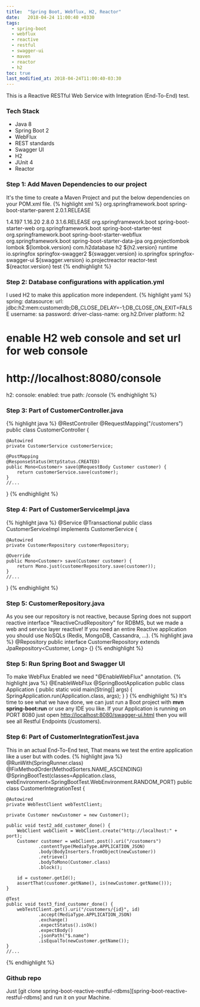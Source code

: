 ```yaml
---
title:  "Spring Boot, Webflux, H2, Reactor"
date:   2018-04-24 11:00:40 +0330
tags:
  - spring-boot
  - webflux
  - reactive
  - restful
  - swagger-ui
  - maven
  - reactor
  - h2
toc: true
last_modified_at: 2018-04-24T11:00:40-03:30
---
```

This is a Reactive RESTful Web Service with Integration (End-To-End) test.

### Tech Stack
- Java 8
- Spring Boot 2
- WebFlux
- REST standards
- Swagger UI
- H2
- JUnit 4
- Reactor

### Step 1: Add Maven Dependencies to our project
It's the time to create a Maven Project and put the below dependencies on your POM.xml file.
{% highlight xml %}
<parent>
    <groupId>org.springframework.boot</groupId>
    <artifactId>spring-boot-starter-parent</artifactId>
    <version>2.0.1.RELEASE</version>
    <relativePath/> <!-- lookup parent from repository -->
</parent>

<properties>
    <h2.version>1.4.197</h2.version>
    <lombok.version>1.16.20</lombok.version>
    <swagger.version>2.8.0</swagger.version>
    <reactor.version>3.1.6.RELEASE</reactor.version>
</properties>

<dependencies>
    <dependency>
        <groupId>org.springframework.boot</groupId>
        <artifactId>spring-boot-starter-web</artifactId>
    </dependency>
    <dependency>
        <groupId>org.springframework.boot</groupId>
        <artifactId>spring-boot-starter-test</artifactId>
    </dependency>
    <dependency>
        <groupId>org.springframework.boot</groupId>
        <artifactId>spring-boot-starter-webflux</artifactId>
    </dependency>
    <dependency>
        <groupId>org.springframework.boot</groupId>
        <artifactId>spring-boot-starter-data-jpa</artifactId>
    </dependency>
    <dependency>
        <groupId>org.projectlombok</groupId>
        <artifactId>lombok</artifactId>
        <version>${lombok.version}</version>
    </dependency>
    <dependency>
        <groupId>com.h2database</groupId>
        <artifactId>h2</artifactId>
        <version>${h2.version}</version>
        <scope>runtime</scope>
    </dependency>
    <!-- swagger -->
    <dependency>
        <groupId>io.springfox</groupId>
        <artifactId>springfox-swagger2</artifactId>
        <version>${swagger.version}</version>
    </dependency>
    <dependency>
        <groupId>io.springfox</groupId>
        <artifactId>springfox-swagger-ui</artifactId>
        <version>${swagger.version}</version>
    </dependency>
    <!-- unit testing -->
    <dependency>
        <groupId>io.projectreactor</groupId>
        <artifactId>reactor-test</artifactId>
        <version>${reactor.version}</version>
        <scope>test</scope>
    </dependency>
{% endhighlight %}

### Step 2: Database configurations with application.yml
I used H2 to make this application more independent.
{% highlight yaml %}
spring:
  datasource:
    url: jdbc:h2:mem:customerdb;DB_CLOSE_DELAY=-1;DB_CLOSE_ON_EXIT=FALSE
    username: sa
    password:
    driver-class-name: org.h2.Driver
    platform: h2

  # enable H2 web console and set url for web console
  # http://localhost:8080/console
  h2:
    console:
      enabled: true
      path: /console
{% endhighlight %}

### Step 3: Part of CustomerController.java
{% highlight java %}
@RestController
@RequestMapping("/customers")
public class CustomerController {

    @Autowired
    private CustomerService customerService;

    @PostMapping
    @ResponseStatus(HttpStatus.CREATED)
    public Mono<Customer> save(@RequestBody Customer customer) {
        return customerService.save(customer);
    }
    //...
}
{% endhighlight %}

### Step 4: Part of CustomerServiceImpl.java
{% highlight java %}
@Service
@Transactional
public class CustomerServiceImpl implements CustomerService {

    @Autowired
    private CustomerRepository customerRepository;

    @Override
    public Mono<Customer> save(Customer customer) {
        return Mono.just(customerRepository.save(customer));
    }
    //...
}
{% endhighlight %}

### Step 5: CustomerRepository.java
As you see our repository is not reactive, because Spring does not support reactive interface "ReactiveCrudRepository" for RDBMS, but we made a web and service layer reactive! If you need an entire Reactive application you should use NoSQLs (Redis, MongoDB, Cassandra, ...).
{% highlight java %}
@Repository
public interface CustomerRepository extends JpaRepository<Customer, Long> {}
{% endhighlight %}

### Step 5: Run Spring Boot and Swagger UI
To make WebFlux Enabled we need "@EnableWebFlux" annotation.
{% highlight java %}
@EnableWebFlux
@SpringBootApplication
public class Application {
    public static void main(String[] args) {
        SpringApplication.run(Application.class, args);
    }
}
{% endhighlight %}
It's time to see what we have done, we can just run a Boot project with **mvn spring-boot:run** or use any IDE you like. If your Application is running on PORT 8080 just open [http://localhost:8080/swagger-ui.html](http://localhost:8080/swagger-ui.html) then you will see all Restful Endpoints (/customers).

### Step 6: Part of CustomerIntegrationTest.java
This in an actual End-To-End test, That means we test the entire application like a user but with codes.
{% highlight java %}
@RunWith(SpringRunner.class)
@FixMethodOrder(MethodSorters.NAME_ASCENDING)
@SpringBootTest(classes=Application.class,
        webEnvironment=SpringBootTest.WebEnvironment.RANDOM_PORT)
public class CustomerIntegrationTest {

    @Autowired
    private WebTestClient webTestClient;

    private Customer newCustomer = new Customer();

    public void test2_add_customer_done() {
        WebClient webClient = WebClient.create("http://localhost:" + port);
        Customer customer = webClient.post().uri("/customers")
                .contentType(MediaType.APPLICATION_JSON)
                .body(BodyInserters.fromObject(newCustomer))
                .retrieve()
                .bodyToMono(Customer.class)
                .block();

        id = customer.getId();
        assertThat(customer.getName(), is(newCustomer.getName()));
    }

    @Test
    public void test3_find_customer_done() {
        webTestClient.get().uri("/customers/{id}", id)
                .accept(MediaType.APPLICATION_JSON)
                .exchange()
                .expectStatus().isOk()
                .expectBody()
                .jsonPath("$.name")
                .isEqualTo(newCustomer.getName());
    }
    //...
{% endhighlight %}

### Github repo
Just [git clone spring-boot-reactive-restful-rdbms][spring-boot-reactive-restful-rdbms] and run it on your Machine.

[git-clone-Spring-CXF-project]: https://github.com/massoudAfrashteh/code/tree/master/java/spring-boot-reactive-restful-rdbms
